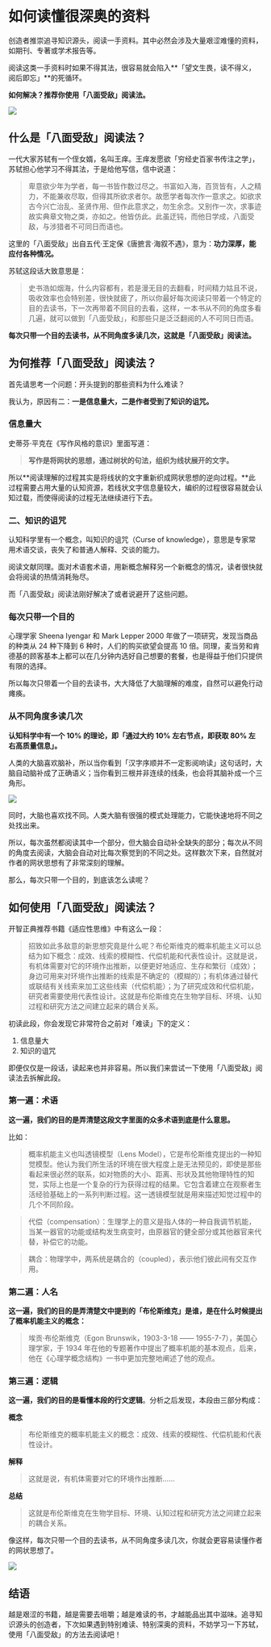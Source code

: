 # 如何读懂很深奥的资料

创造者推崇追寻知识源头，阅读一手资料。其中必然会涉及大量艰涩难懂的资料，如期刊、专著或学术报告等。

阅读这类一手资料时如果不得其法，很容易就会陷入**「望文生畏，读不得义，阅后即忘」**的死循环。

**如何解决？推荐你使用「八面受敌」阅读法。**

![](http://7xnt32.com1.z0.glb.clouddn.com/2017-12-13-030053.jpg)

## 什么是「八面受敌」阅读法？

一代大家苏轼有一个侄女婿，名叫王痒。王痒发愿欲「穷经史百家书传注之学」，苏轼担心他学习不得其法，于是给他写信，信中说道：

> 卑意欲少年为学者，每一书皆作数过尽之。书富如入海，百货皆有，人之精力，不能兼收尽取，但得其所欲求者尔。故愿学者每次作一意求之。如欲求古今兴亡治乱、圣贤作用、但作此意求之，勿生余念。又别作一次，求事迹故实典章文物之类，亦如之。他皆仿此。此虽迂钝，而他日学成，八面受敌，与涉猎者不可同日而语也。

这里的「八面受敌」出自五代·王定保《唐摭言·海叙不遇》，意为：**功力深厚，能应付各种情况。**

苏轼这段话大致意思是：

> 史书浩如烟海，什么内容都有，若是漫无目的去翻看，时间精力姑且不说，吸收效率也会特别差，很快就疲了，所以你最好每次阅读只带着一个特定的目的去读书，下一次再带着不同目的去看，这样，一本书从不同的角度多看几遍，就可以做到「八面受敌」，和那些只是泛泛翻阅的人不可同日而语。

**每次只带一个目的去读书，从不同角度多读几次，这就是「八面受敌」阅读法。**

## 为何推荐「八面受敌」阅读法？

首先请思考一个问题：开头提到的那些资料为什么难读？

我认为，原因有二：**一是信息量大，二是作者受到了知识的诅咒。**

### 信息量大

史蒂芬·平克在《写作风格的意识》里面写道：

> **写作是将网状的思想，通过树状的句法，组织为线状展开的文字。**

所以**阅读理解的过程其实是将线状的文字重新织成网状思想的逆向过程。**此过程需要占用大量的认知资源，若线状文字信息量较大，编织的过程很容易就会认知过载，而使得阅读的过程无法继续进行下去。

### 二、知识的诅咒

认知科学里有一个概念，叫知识的诅咒（Curse of knowledge），意思是专家常用术语交谈，丧失了和普通人解释、交谈的能力。

阅读文献同理。面对术语套术语，用新概念解释另一个新概念的情况，读者很快就会将阅读的热情消耗殆尽。

而「八面受敌」阅读法刚好解决了或者说避开了这些问题。

### 每次只带一个目的

心理学家 Sheena Iyengar 和 Mark Lepper 2000 年做了一项研究，发现当商品的种类从 24 种下降到 6 种时，人们的购买欲望会提高 10 倍。同理，麦当劳和肯德基的顾客基本上都可以在几分钟内选好自己想要的套餐，也是得益于他们只提供有限的选择。

所以每次只带着一个目的去读书，大大降低了大脑理解的难度，自然可以避免行动瘫痪。

### 从不同角度多读几次

**认知科学中有一个 10% 的理论，即「通过大约 10% 左右节点，即获取 80% 左右高质量信息」。**

人类的大脑喜欢脑补，所以当你看到「汉字序顺并不一定影阅响读」这句话时，大脑自动脑补成了正确语义；当你看到三根并非连续的线条，也会将其脑补成一个三角形。

![](http://7xnt32.com1.z0.glb.clouddn.com/2017-12-13-030105.jpg)

同时，大脑也喜欢找不同。人类大脑有很强的模式处理能力，它能快速地将不同之处找出来。

所以，每次虽然都阅读其中一个部分，但大脑会自动补全缺失的部分；每次从不同的角度去阅读，大脑会自动对比每次察觉到的不同之处。这样数次下来，自然就对作者的网状思想有了非常深刻的理解。

那么，每次只带一个目的，到底该怎么读呢？

## 如何使用「八面受敌」阅读法？

开智正典推荐书籍《适应性思维》中有这么一段：

> 招致如此多敌意的新思想究竟是什么呢？布伦斯维克的概率机能主义可以总结为如下概念：成效、线索的模糊性、代偿机能和代表性设计。这就是说，有机体需要对它的环境作出推断，以便更好地适应、生存和繁衍（成效）；身边可用来对环境作出推断的线索是不确定的（模糊的）；有机体通过替代或联结有关线索来加工这些线索（代偿机能）；为了研究成效和代偿机能，研究者需要使用代表性设计。这就是布伦斯维克在生物学目标、环境、认知过程和研究方法之间建立起来的耦合关系。

初读此段，你会发现它非常符合之前对「难读」下的定义：

1. 信息量大
2. 知识的诅咒

即便仅仅是一段话，读起来也并非容易。所以我们来尝试一下使用「八面受敌」阅读法去拆解此段。

### 第一遍：术语

**这一遍，我们的目的是弄清楚这段文字里面的众多术语到底是什么意思。**

比如：

> 概率机能主义也叫透镜模型（Lens Model），它是布伦斯维克提出的一种知觉模型。他认为我们所生活的环境在很大程度上是无法预见的，即使是那些看起来很必然的联系，如对物质的大小、距离、形状及其他物理特性的知觉，实际上也是一个复杂的行为获得过程的结果。它包含着建立在观察者生活经验基础上的一系列判断过程。这一透镜模型就是用来描述知觉过程中的几个不同阶段。 


> 代偿（compensation）：生理学上的意义是指人体的一种自我调节机能，当某一器官的功能或结构发生病变时，由原器官的健全部分或其他器官来代替，补偿它的功能。


> 耦合：物理学中，两系统是耦合的（coupled），表示他们彼此间有交互作用。

### 第二遍：人名

**这一遍，我们的目的是弄清楚文中提到的「布伦斯维克」是谁，是在什么时候提出了概率机能主义的概念：**

> 埃贡·布伦斯维克（Egon Brunswik，1903-3-18 —— 1955-7-7），美国心理学家，于 1934 年在他的专题著作中提出了概率机能的基本观点，后来，他在《心理学概念结构》一书中更加完整地阐述了他的观点。

### 第三遍：逻辑

**这一遍，我们的目的是看懂本段的行文逻辑**。分析之后发现，本段由三部分构成：

**概念**

> 布伦斯维克的概率机能主义的概念：成效、线索的模糊性、代偿机能和代表性设计。

**解释**

> 这就是说，有机体需要对它的环境作出推断……

**总结**

> 这就是布伦斯维克在生物学目标、环境、认知过程和研究方法之间建立起来的耦合关系。

像这样，每次只带一个目的去读书，从不同角度多读几次，你就会更容易读懂作者的网状思想了。

![](http://7xnt32.com1.z0.glb.clouddn.com/2017-12-13-030116.jpg)

## 结语

越是艰涩的书籍，越是需要去咀嚼；越是难读的书，才越能品出其中滋味。追寻知识源头的创造者，下次如果遇到特别难读、特别深奥的资料，不妨学习一下苏轼，使用「八面受敌」的方法去阅读吧！



